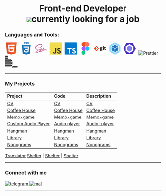 

<h1 align="center">
Front-end Developer <br> <img src="https://github.com/blackcater/blackcater/raw/main/images/Hi.gif" height="32"/>currently looking for a job </h1>

<!--
**GKonopelko/GKonopelko** is a ✨ _special_ ✨ repository because its `README.md` (this file) appears on your GitHub profile.

Here are some ideas to get you started:

- 🔭 I’m currently working on ...
- 🌱 I’m currently learning ...
- 👯 I’m looking to collaborate on ...
- 🤔 I’m looking for help with ...
- 💬 Ask me about ...
- 📫 How to reach me: ...
- 😄 Pronouns: ...
- ⚡ Fun fact: ...
- 💻 I'm currently looking for a job in web development
- 🌱 I’m result-oriented and opened to new knowledge
- 🎉 I'm learning all the time 
-->
<!-- 
### 🔭 About myself
- 🌱 I’m result-oriented and opened to new knowledge

--- -->
### Languages and Tools:
<p>
<img src="https://github.com/devicons/devicon/blob/master/icons/html5/html5-original.svg" title="HTML5" alt="HTML" width="40" height="40"/>&nbsp;
<img src="https://github.com/devicons/devicon/blob/master/icons/css3/css3-plain-wordmark.svg"  title="CSS3" alt="CSS" width="40" height="40"/>&nbsp;
<img src="https://github.com/devicons/devicon/blob/master/icons/sass/sass-original.svg" title="Sass" alt="SASS " width="40" height="40"/>&nbsp;
<img src="https://github.com/devicons/devicon/blob/master/icons/javascript/javascript-original.svg" title="JavaScript" alt="JavaScript" width="40" height="40"/>&nbsp;
<img src="https://github.com/devicons/devicon/blob/master/icons/typescript/typescript-original.svg" title="TypeScript" alt="TypeScript " width="40" height="40"/>&nbsp;
<img src="https://github.com/devicons/devicon/blob/master/icons/figma/figma-original.svg"  title="Figma" alt="Figma" width="40" height="40"/>&nbsp;
<img src="https://github.com/devicons/devicon/blob/master/icons/git/git-original-wordmark.svg" title="Git" alt="Git" width="40" height="40"/>&nbsp;
<img src="https://github.com/devicons/devicon/blob/master/icons/webpack/webpack-original.svg" title="Webpack" alt="Webpack" width="40" height="40"/>&nbsp;
<!-- <img src="https://github.com/devicons/devicon/blob/master/icons/vitejs/vitejs-original.svg" title="Vite" alt="Vite" width="40" height="40"/>&nbsp; -->
<img src="https://github.com/devicons/devicon/blob/master/icons/eslint/eslint-original.svg"  title="ESLint" alt="ESLint" width="40" height="40"/>&nbsp;
<img src="https://prettier.io/icon.png"  title="Prettier" alt="Prettier" width="40" height="40"/>&nbsp;
<!-- <img src="https://icon-icons.com/icons2/3915/PNG/512/stylelint_logo_icon_249490.png"  title="Stylelint" alt="Stylelint" width="40" height="40"/>&nbsp; -->
<img src="bem.svg" alt="BEM" title="BEM" width="40" height="40">
<!-- <img src="https://github.com/devicons/devicon/blob/master/icons/react/react-original.svg" title="React" alt="React" width="40" height="40"/>&nbsp;
<img src="https://github.com/devicons/devicon/blob/master/icons/reactrouter/reactrouter-original.svg" title="React Router" alt="React Router" width="40" height="40"/>&nbsp;
<img src="https://github.com/devicons/devicon/blob/master/icons/vitest/vitest-original.svg" title="Vitest" alt="Vitest" width="40" height="40"/>&nbsp;
<img src="https://github.com/devicons/devicon/blob/master/icons/postman/postman-original.svg" title="Postman" alt="Postman" width="40" height="40"/>&nbsp;
<img src="https://github.com/devicons/devicon/blob/master/icons/netlify/netlify-original.svg" title="Netlify" alt="Netlify" width="40" height="40"/>&nbsp;
</p> -->

---

### My Projects

 Project | Code | Description
:----|:----|:----
[CV](https://gkonopelko.github.io/rsschool-cv) |[CV](https://github.com/GKonopelko/rsschool-cv/tree/rsschool-cv-html) | [CV](https://github.com/rolling-scopes-school/tasks/blob/master/tasks/cv/cv.md)
[Coffee House](https://gkonopelko.github.io/gkonopelko-JSFE2023Q4/coffee-house/menu.html)              |   [Coffee House](https://github.com/GKonopelko/gkonopelko-JSFE2023Q4/blob/coffee-house-week3/coffee-house/index.html)                     | [Coffee House](https://github.com/rolling-scopes-school/tasks/blob/master/tasks/coffee-house/coffee-house.md)
[Memo-game](https://gkonopelko.github.io/JSFEPRESCHOOL2023Q2/memo-game/index.html)            |   [Memo-game](https://github.com/GKonopelko/RSSchool2023Q2-Stage0/tree/game/memo-game)                                    | [Memo-game](https://github.com/rolling-scopes-school/tasks/blob/master/tasks/js30%23/js30-9.md)
[Custom Audio Player](https://gkonopelko.github.io/RSSchool2023Q2-Stage0/Audio-player/)     |   [Audio player](https://github.com/GKonopelko/RSSchool2023Q2-Stage0/tree/audio-player)                     | [Audio-player](https://github.com/rolling-scopes-school/tasks/blob/master/tasks/js30%23/js30-2.md)            
[Hangman](https://gkonopelko.github.io/gkonopelko-JSFE2023Q4/hangman/)                   |   [Hangman](https://github.com/GKonopelko/gkonopelko-JSFE2023Q4/tree/hangman)                               | [Hangman](https://github.com/rolling-scopes-school/tasks/tree/master/stage1/tasks/hangman)
[Library](https://gkonopelko.github.io/RSSchool2023Q2-Stage0/library/)|[Library](https://github.com/GKonopelko/RSSchool2023Q2-Stage0/tree/library-part3) |       [Library](https://github.com/rolling-scopes-school/tasks/blob/master/tasks/library/library.md) 
[Nonograms](https://gkonopelko.github.io/gkonopelko-JSFE2023Q4/nonograms/)                 |   [Nonograms](https://github.com/GKonopelko/gkonopelko-JSFE2023Q4/tree/nonograms/nonograms)                           | [Nonograms](https://github.com/rolling-scopes-school/tasks/tree/master/tasks/nonograms)    
[Translator](https://www.konopelko.com/)
[Shelter](https://gkonopelko.github.io/RSSchool2023Q2-Stage0/shelter/pages/main/index.html)                 |   [Shelter](https://github.com/GKonopelko/RSSchool2023Q2-Stage0/tree/shelter-part3)                           | [Shelter](https://github.com/rolling-scopes-school/tasks/blob/master/tasks/shelter/shelter.md)  


---

### Connect with me
<div id="badges">
 <a href="https://t.me/GrigoriKonopelko" target="_blank">
  <img src="https://img.shields.io/badge/Telegram-2CA5E0?style=for-the-badge&logo=telegram&logoColor=white" alt="telegram"/>
 </a>
 <a href="mailto:grigori.konopelko@gmail.com">
  <img src="https://img.shields.io/badge/Gmail-D14836?style=for-the-badge&logo=gmail&logoColor=white" alt="mail"/>
 </a>
 <!--
 <a href="www.linkedin.com/in/yuliya-karuk-1a1a14231/" target="_blank">
  <img src="https://img.shields.io/badge/LinkedIn-4169E1?style=for-the-badge&logo=Codewars&logoColor=white" alt="Codewars"/>
 </a>
 -->
</div>

---

   

